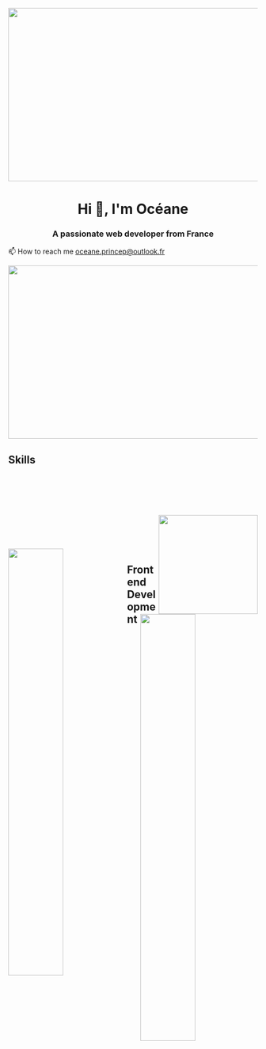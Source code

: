 <p><img align="center" src="https://user-images.githubusercontent.com/94532496/154983743-c94872c2-bb23-4a99-8c9a-72b3f8ff70d5.jpg" width="1000" height="350" /></p>

<h1 align="center">Hi 👋, I'm Océane</h1>
<h3 align="center">A passionate web developer from France</h3>

  
📫 How to reach me oceane.princep@outlook.fr
  
<p><img align="center" src="https://raw.githubusercontent.com/HyunCafe/HyunCafe/main/assests/loficity.gif" width="600" height="350" /></p>

  
<h2 align="left">Skills </h2>

<br></br>
<br></br>
<p><img align="right" src="https://user-images.githubusercontent.com/94532496/154983573-00a2f252-93aa-49aa-9e3a-064129b92f88.gif" width="200" height="200" /></p>
<br></br>
<br></br>

<img align="left" width="47%" src="https://github-readme-stats.vercel.app/api/top-langs/?username=oce-prcp&layout=compact" />
<img align="right" width="47%" src="https://github-readme-stats.vercel.app/api?username=oce-prcp&show_icons=true&theme=radical" />



<h2 align="left">Frontend Development </h2>
